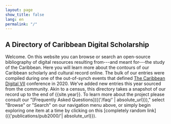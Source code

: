 ```yaml
---
layout: page
show_title: false
lang: en
permalink: "/"
---
```


## A Directory of Caribbean Digital Scholarship

Welcome. On this website you can browse or search an open-source bibliography of digital resources resulting from---and meant for---the study of the Caribbean. Here you will learn more about the contours of our Caribbean scholarly and cultural record online. The bulk of our entries were compiled during one of the out-of-synch events that defined [The Caribbean Digital VII](http://caribbeandigitalnyc.net/2020/directory/) conference in 2020. We've added new entries this year sourced from the community. Akin to a census, this directory takes a snapshot of our record up to the end of {{site.year}}. To learn more about the project please consult our "[Frequently Asked Questions]({{'/faq/' | absolute_url}})," select "Browse" or "Search" on our navigation menu above, or simply begin exploring one item at a time by clicking on this [completely random link]({{'publications/pub2000/'| absolute_url}}).

